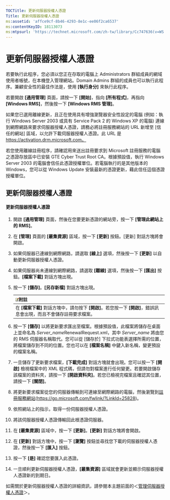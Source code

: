 ```yaml
---
TOCTitle: 更新伺服器授權人憑證
Title: 更新伺服器授權人憑證
ms:assetid: 'affce9cf-8b46-4293-8e1c-ee06f2ca6537'
ms:contentKeyID: 18113073
ms:mtpsurl: 'https://technet.microsoft.com/zh-tw/library/Cc747636(v=WS.10)'
---
```


更新伺服器授權人憑證
====================

若要執行此程序，您必須以您正在存取的電腦上 Administrators 群組成員的網域使用者帳號，在本機登入管理網站。Domain Admins 群組的成員也可以執行此程序。兼顧安全性的最佳作法是，使用 **\[執行身分\]** 來執行此程序。

若要開啟 **\[通用管理\]** 頁面，請按一下 **\[開始\]**，指向 **\[所有程式\]**，再指向 **\[Windows RMS\]**，然後按一下 **\[Windows RMS 管理\]**。

如果您已選用離線更新，且正在使用具有增強瀏覽器安全性設定的電腦 (例如：執行 Windows Server 2003 或具有 Service Pack 2 的 Windows XP 的電腦) 連線到網際網路來要求伺服器授權人憑證，請務必將註冊服務網站的 URL 新增至 \[信任的網站\] 區域，以允許下載伺服器授權人憑證。此 URL 是 https://activation.drm.microsoft.com。

若您使用離線註冊程序，請確認用來送出註冊要求到 Microsoft 註冊服務的電腦之憑證存放區中已安裝 GTE Cyber Trust Root CA。根據預設值，執行 Windows Server 2003 的電腦會信任此憑證授權單位。若電腦執行的是其他版本的 Windows，您可以從 Windows Update 安裝最新的憑證更新，藉此信任這個憑證授權單位。

更新伺服器授權人憑證
--------------------

#### 更新伺服器授權人憑證

1.  開啟 **\[通用管理\]** 頁面，然後在您要更新憑證的網站旁，按一下 **\[管理此網站上的 RMS\]**。

2.  在 **\[管理\]** 頁面的 **\[叢集資源\]** 區域，按一下 **\[更新\]** 按鈕。\[更新\] 對話方塊將會開啟。

3.  如果伺服器已連線到網際網路，請選取 **\[線上\]** 選項，然後按一下 **\[更新\]** 以自動更新伺服器授權人憑證。

4.  如果伺服器尚未連線到網際網路，請選取 **\[離線\]** 選項，然後按一下 **\[匯出\]** 按鈕。**\[檔案下載\]** 對話方塊出現。

5.  按一下 **\[儲存\]**。**\[另存新檔\]** 對話方塊出現。

    | ![](images/Cc747636.note(WS.10).gif)附註                                                      |
    |----------------------------------------------------------------------------------------------------------------------------|
    | 在 **\[檔案下載\]** 對話方塊中，請勿按下 **\[開啟\]**。若您按一下 **\[開啟\]**，錯誤訊息會出現，而且不會儲存註冊要求檔案。 |

6.  按一下 **\[儲存\]** 以將更新要求匯出至檔案。根據預設值，此檔案將儲存在桌面上並命名為 *Server\_name*RenewalRequest.xml，其中 *Server\_name* 將由您的 RMS 伺服器名稱取代。您可以從 \[儲存於\] 下拉式功能表選擇所需的位置，將檔案儲存到不同的位置。您也可以在 **\[檔案名稱\]** 中鍵入新名稱，變更預設的檔案名稱。

7.  一旦儲存了更新要求檔案，**\[下載完成\]** 對話方塊就會出現。您可以按一下 **\[開啟\]** 檢視檔案中的 XML 程式碼，但請勿對檔案進行任何變更。若要開啟儲存該檔案的資料夾，請按一下 **\[開啟資料夾\]**。若您已檢視完檔案且確認其位置，請按一下 **\[關閉\]**。

8.  將更新要求檔案從您的伺服器傳輸到可連線至網際網路的電腦，然後瀏覽到[註冊服務網站]()(https://go.microsoft.com/fwlink/?LinkId=25828)。

9.  依照網站上的指示，取得一份伺服器授權人憑證。

10. 將該伺服器授權人憑證傳輸回此根憑證伺服器。

11. 在 **\[叢集資源\]** 區域中，按一下 **\[更新\]**。**\[更新\]** 對話方塊將會開啟。

12. 在 **\[更新\]** 對話方塊中，按一下 **\[瀏覽\]** 按鈕並尋找您下載的伺服器授權人憑證，然後按一下 **\[匯入\]** 按鈕。

13. 按一下 **\[是\]** 確認您要匯入此憑證。

14. 一旦順利更新伺服器授權人憑證，**\[叢集資源\]** 區域就會更新並顯示伺服器授權人憑證新的到期日。

如需關於更新伺服器授權人憑證的詳細資訊，請參閱本主題前面的＜[管理伺服器授權人憑證](https://technet.microsoft.com/549979ad-13ee-4abc-8281-3e002a5a9561)＞。
